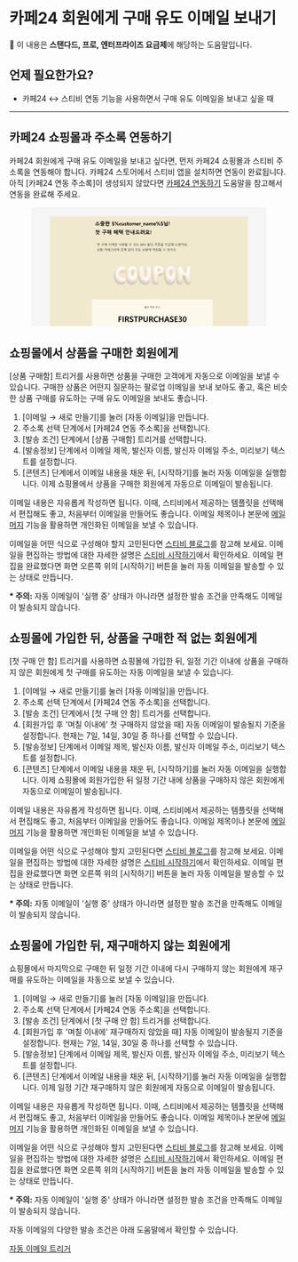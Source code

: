 # 카페24 회원에게 구매 유도 이메일 보내기

💬 이 내용은 **스탠다드, 프로, 엔터프라이즈 요금제**에 해당하는 도움말입니다.

## 언제 필요한가요?

* 카페24 ↔ 스티비 연동 기능을 사용하면서 구매 유도 이메일을 보내고 싶을 때

***

## 카페24 쇼핑몰과 주소록 연동하기 <a href="#h_01hre9s9frgdt1zdnfkq19p2fb" id="h_01hre9s9frgdt1zdnfkq19p2fb"></a>

카페24 회원에게 구매 유도 이메일을 보내고 싶다면, 먼저 카페24 쇼핑몰과 스티비 주소록을 연동해야 합니다. 카페24 스토어에서 스티비 앱을 설치하면 연동이 완료됩니다. 아직 \[카페24 연동 주소록]이 생성되지 않았다면 [카페24 연동하기](../../integration/cafe24/) 도움말을 참고해서 연동을 완료해 주세요.

<figure><img src="../../.gitbook/assets/기념일 (2).png" alt=""><figcaption></figcaption></figure>



## 쇼핑몰에서 상품을 구매한 회원에게

\[상품 구매함] 트리거를 사용하면 상품을 구매한 고객에게 자동으로 이메일을 보낼 수 있습니다. 구매한 상품은 어떤지 질문하는 팔로업 이메일을 보내 보아도 좋고, 혹은 비슷한 상품 구매를 유도하는 구매 유도 이메일을 보내도 좋습니다.

1. \[이메일 → 새로 만들기]를 눌러 \[자동 이메일]을 만듭니다.
2. 주소록 선택 단계에서 \[카페24 연동 주소록]을 선택합니다.&#x20;
3. \[발송 조건] 단계에서 \[상품 구매함] 트리거를 선택합니다.&#x20;
4. \[발송정보] 단계에서 이메일 제목, 발신자 이름, 발신자 이메일 주소, 미리보기 텍스트를 설정합니다.&#x20;
5. \[콘텐츠] 단계에서 이메일 내용을 채운 뒤, \[시작하기]를 눌러 자동 이메일을 실행합니다. 이제 쇼핑몰에서 상품을 구매한 회원에게 자동으로 이메일이 발송됩니다.



이메일 내용은 자유롭게 작성하면 됩니다. 이때, 스티비에서 제공하는 템플릿을 선택해서 편집해도 좋고, 처음부터 이메일을 만들어도 좋습니다. 이메일 제목이나 본문에 [메일머지](../../email/edit/personalized-merge.md) 기능을 활용하면 개인화된 이메일을 보낼 수 있습니다.&#x20;

이메일을 어떤 식으로 구성해야 할지 고민된다면 [스티비 블로그](https://blog.stibee.com/welcome-email/)를 참고해 보세요. 이메일을 편집하는 방법에 대한 자세한 설명은 [스티비 시작하기](../../getting-started/send-first-email.md#undefined-2)에서 확인하세요. 이메일 편집을 완료했다면 화면 오른쪽 위의 \[시작하기] 버튼을 눌러 자동 이메일을 발송할 수 있는 상태로 만듭니다.

**\* 주의:** 자동 이메일이 '실행 중' 상태가 아니라면 설정한 발송 조건을 만족해도 이메일이 발송되지 않습니다.



## 쇼핑몰에 가입한 뒤, 상품을 구매한 적 없는 회원에게

\[첫 구매 안 함] 트리거를 사용하면 쇼핑몰에 가입한 뒤, 일정 기간 이내에 상품을 구매하지 않은 회원에게 첫 구매를 유도하는 자동 이메일을 보낼 수 있습니다.

1. \[이메일 → 새로 만들기]를 눌러 \[자동 이메일]을 만듭니다.
2. 주소록 선택 단계에서 \[카페24 연동 주소록]을 선택합니다.&#x20;
3. \[발송 조건] 단계에서 \[첫 구매 안 함] 트리거를 선택합니다.&#x20;
4. \[회원가입 후 '며칠 이내에' 첫 구매하지 않았을 때] 자동 이메일이 발송될지 기준을 설정합니다. 현재는 7일, 14일, 30일 중 하나를 선택할 수 있습니다.&#x20;
5. \[발송정보] 단계에서 이메일 제목, 발신자 이름, 발신자 이메일 주소, 미리보기 텍스트를 설정합니다.&#x20;
6. \[콘텐츠] 단계에서 이메일 내용을 채운 뒤, \[시작하기]를 눌러 자동 이메일을 실행합니다. 이제 쇼핑몰에 회원가입한 뒤 일정 기간 내에 상품을 구매하지 않은 회원에게 자동으로 이메일이 발송됩니다.



이메일 내용은 자유롭게 작성하면 됩니다. 이때, 스티비에서 제공하는 템플릿을 선택해서 편집해도 좋고, 처음부터 이메일을 만들어도 좋습니다. 이메일 제목이나 본문에 [메일머지](../../email/edit/personalized-merge.md) 기능을 활용하면 개인화된 이메일을 보낼 수 있습니다.&#x20;

이메일을 어떤 식으로 구성해야 할지 고민된다면 [스티비 블로그](https://blog.stibee.com/welcome-email/)를 참고해 보세요. 이메일을 편집하는 방법에 대한 자세한 설명은 [스티비 시작하기](../../getting-started/send-first-email.md#undefined-2)에서 확인하세요. 이메일 편집을 완료했다면 화면 오른쪽 위의 \[시작하기] 버튼을 눌러 자동 이메일을 발송할 수 있는 상태로 만듭니다.

**\* 주의:** 자동 이메일이 '실행 중' 상태가 아니라면 설정한 발송 조건을 만족해도 이메일이 발송되지 않습니다.



## 쇼핑몰에 가입한 뒤, 재구매하지 않는 회원에게

쇼핑몰에서 마지막으로 구매한 뒤 일정 기간 이내에 다시 구매하지 않는 회원에게 재구매를 유도하는 이메일을 자동으로 보낼 수 있습니다.

1. \[이메일 → 새로 만들기]를 눌러 \[자동 이메일]을 만듭니다.
2. 주소록 선택 단계에서 \[카페24 연동 주소록]을 선택합니다.
3. \[발송 조건] 단계에서 \[첫 구매 안 함] 트리거를 선택합니다.&#x20;
4. \[회원가입 후 '며칠 이내에' 재구매하지 않았을 때] 자동 이메일이 발송될지 기준을 설정합니다. 현재는 7일, 14일, 30일 중 하나를 선택할 수 있습니다.&#x20;
5. \[발송정보] 단계에서 이메일 제목, 발신자 이름, 발신자 이메일 주소, 미리보기 텍스트를 설정합니다.&#x20;
6. \[콘텐츠] 단계에서 이메일 내용을 채운 뒤, \[시작하기]를 눌러 자동 이메일을 실행합니다. 이제 일정 기간 재구매하지 않은 회원에게 자동으로 이메일이 발송됩니다.



이메일 내용은 자유롭게 작성하면 됩니다. 이때, 스티비에서 제공하는 템플릿을 선택해서 편집해도 좋고, 처음부터 이메일을 만들어도 좋습니다. 이메일 제목이나 본문에 [메일머지](../../email/edit/personalized-merge.md) 기능을 활용하면 개인화된 이메일을 보낼 수 있습니다.&#x20;

이메일을 어떤 식으로 구성해야 할지 고민된다면 [스티비 블로그](https://blog.stibee.com/welcome-email/)를 참고해 보세요. 이메일을 편집하는 방법에 대한 자세한 설명은 [스티비 시작하기](../../getting-started/send-first-email.md#undefined-2)에서 확인하세요. 이메일 편집을 완료했다면 화면 오른쪽 위의 \[시작하기] 버튼을 눌러 자동 이메일을 발송할 수 있는 상태로 만듭니다.

**\* 주의:** 자동 이메일이 '실행 중' 상태가 아니라면 설정한 발송 조건을 만족해도 이메일이 발송되지 않습니다.



자동 이메일의 다양한 발송 조건은 아래 도움말에서 확인할 수 있습니다.

[자동 이메일 트리거](../../email/automation/using.md#trigger)
